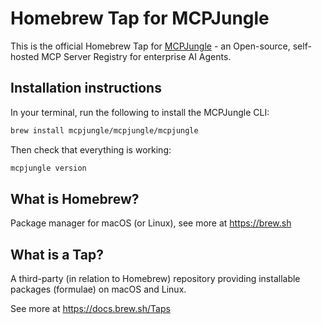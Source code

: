 # Homebrew Tap for MCPJungle
This is the official Homebrew Tap for [MCPJungle](https://github.com/mcpjungle/MCPJungle) - an Open-source, self-hosted MCP Server Registry for enterprise AI Agents.

## Installation instructions
In your terminal, run the following to install the MCPJungle CLI:

```bash
brew install mcpjungle/mcpjungle/mcpjungle
```

Then check that everything is working:
```bash
mcpjungle version
```

## What is Homebrew?

Package manager for macOS (or Linux), see more at https://brew.sh

## What is a Tap?

A third-party (in relation to Homebrew) repository providing installable packages (formulae) on macOS and Linux.

See more at https://docs.brew.sh/Taps

